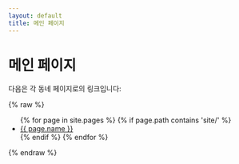 ```yaml
---
layout: default
title: 메인 페이지
---
```


# 메인 페이지

다음은 각 동네 페이지로의 링크입니다:

{% raw %}
<ul>
{% for page in site.pages %}
    {% if page.path contains 'site/' %}
    <li><a href="{{ site.baseurl }}/{{ page.path }}">{{ page.name }}</a></li>
    {% endif %}
{% endfor %}
</ul>
{% endraw %}